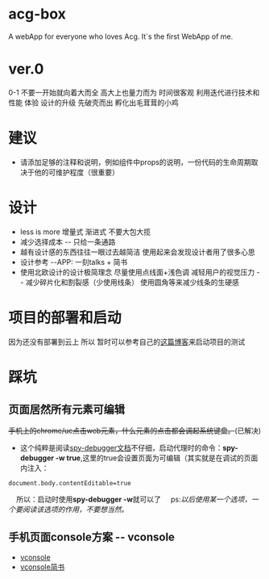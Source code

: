 # acg-box
A webApp for everyone who loves Acg. It`s the first WebApp of me.

# ver.0
0-1 不要一开始就向着大而全 高大上也量力而为 时间很客观 利用迭代进行技术和性能 体验 设计的升级 先破壳而出 孵化出毛茸茸的小鸡


# 建议
* 请添加足够的注释和说明，例如组件中props的说明，一份代码的生命周期取决于他的可维护程度（很重要）

# 设计
* less is more 增量式 渐进式 不要大包大揽
* 减少选择成本 -- 只给一条通路
* 越有设计感的东西往往一眼过去越简洁 使用起来会发现设计者用了很多心思
* 设计参考 --APP: 一刻talks + 简书
* 使用北欧设计的设计极简理念 尽量使用点线面+浅色调 减轻用户的视觉压力 -- 减少碎片化和割裂感（少使用线条） 使用圆角等来减少线条的生硬感

# 项目的部署和启动
因为还没有部署到云上 所以 暂时可以参考自己的[这篇博客](https://segmentfault.com/a/1190000016061682)来启动项目的测试

# 踩坑
## 页面居然所有元素可编辑
~~手机上的chrome/uc点击web元素，什么元素的点击都会调起系统键盘。~~(已解决)
 * 这个纯粹是阅读[spy-debugger文档](https://github.com/wuchangming/spy-debugger)不仔细，启动代理时的命令：**spy-debugger -w true**,这里的true会设置页面为可编辑（其实就是在调试的页面内注入：
```
document.body.contentEditable=true
```
&nbsp;&nbsp;&nbsp;&nbsp;所以：启动时使用**spy-debugger -w**就可以了
&nbsp;&nbsp;&nbsp;&nbsp;ps:*以后使用某一个选项，一个要阅读该选项的作用，不要想当然。*

## 手机页面console方案 -- vconsole
* [vconsole](https://github.com/Tencent/vConsole/blob/dev/doc/tutorial_CN.md)
* [vconsole简书](https://www.jianshu.com/p/de447816dd41)
